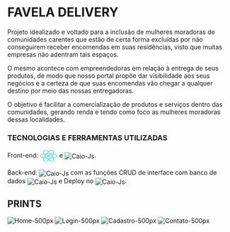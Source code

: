 # FAVELA DELIVERY
Projeto idealizado e voltado para a inclusão de mulheres moradoras de comunidades carentes que estão de certa forma excluídas por não conseguirem receber encomendas em suas residências, visto que muitas empresas não adentram tais espaços.

O mesmo acontece com empreendedoras em relação à entrega de seus produtos, de modo que nosso portal propõe dar visibilidade aos seus negócios e a certeza de que suas encomendas vão chegar a qualquer destino por meio das nossas entregadoras.

O objetivo é facilitar a comercialização de produtos e serviços dentro das comunidades, gerando renda e tendo como foco as mulheres moradoras dessas localidades.

### TECNOLOGIAS E FERRAMENTAS UTILIZADAS


Front-end:  <img align="center" alt="Caio-React" height="30" width="40" src="https://raw.githubusercontent.com/devicons/devicon/master/icons/react/react-original.svg"> e <img align="center" alt="Caio-Js" height="30" width="40" src="https://cdn.jsdelivr.net/gh/devicons/devicon/icons/bootstrap/bootstrap-plain.svg">.

Back-end: <img align="center" alt="Caio-Js" height="30" width="40" src="https://cdn.jsdelivr.net/gh/devicons/devicon/icons/java/java-original.svg"> com as funções CRUD de interface com banco de dados <img align="center" alt="Caio-Js" height="30" width="40" src="https://cdn.jsdelivr.net/gh/devicons/devicon/icons/postgresql/postgresql-original.svg"> e Deploy no  <img align="center" alt="Caio-Js" height="30" width="40" src="https://cdn.jsdelivr.net/gh/devicons/devicon/icons/heroku/heroku-original-wordmark.svg">.

## PRINTS
![Home-500px](https://user-images.githubusercontent.com/83608987/167634712-53087a9f-9ac2-445e-85a9-ef5ab4b30e9e.JPG)
![Login-500px](https://user-images.githubusercontent.com/83608987/167635376-c2cb91bc-2c78-4e69-9ce2-cc083f2d0c45.JPG)
![Cadastro-500px](https://user-images.githubusercontent.com/83608987/167635385-4570db50-f7d7-46eb-8fb6-9c5b156a8f88.JPG)
![Contato-500px](https://user-images.githubusercontent.com/83608987/167635432-c4698b3c-12e1-4232-ba0e-46713888997a.JPG)
